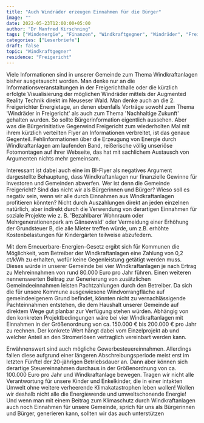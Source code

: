```yaml
---
title: "Auch Windräder erzeugen Einnahmen für die Bürger"
image: ""
date: 2022-05-23T12:00:00+05:00
author: "Dr Manfred Kirschning"
tags: ["Windenergie", "Finanzen", "Windkraftgegner", "Windräder", "Freigericht", "Gegenwind Freigericht"]
categories: ["Leserbriefe"]
draft: false
topic: "Windkraftgegner"
residence: "Freigericht"
---
```


Viele Informationen sind in unserer Gemeinde zum Thema Windkraftanlagen bisher ausgetauscht worden. Man denke nur an die Informationsveranstaltungen in der Freigerichthalle oder die kürzlich erfolgte Visualisierung der möglichen Windräder mittels der Augmented Reality Technik direkt im Neuseser Wald. Man denke auch an die 2. Freigerichter Energietage, an denen ebenfalls Vorträge sowohl zum Thema 'Windräder in Freigericht' als auch zum Thema 'Nachhaltige Zukunft' gehalten wurden. So sollte Bürgerinformation eigentlich aussehen. Aber was die Bürgerinitiative Gegenwind Freigericht zum wiederholten Mal mit ihrem kürzlich verteilten Flyer an Informationen verbreitet, ist das genaue Gegenteil. Fehlinformationen über die Erzeugung von Energie durch Windkraftanlagen am laufenden Band, reißerische völlig unseriöse Fotomontagen auf ihrer Webseite, das hat mit sachlichem Austausch von Argumenten nichts mehr gemeinsam.

Interessant ist dabei auch eine im BI-Flyer als negatives Argument dargestellte Behauptung, dass Windkraftanlagen nur finanzielle Gewinne für Investoren und Gemeinden abwerfen. Wer ist denn die Gemeinde Freigericht? Sind das nicht wir als Bürgerinnen und Bürger? Wieso soll es negativ sein, wenn wir alle durch Einnahmen aus Windkraftanlagen profitieren könnten? Nicht durch Auszahlungen direkt an jeden einzelnen natürlich, aber indirekt durch die Verwendung von derartigen Einnahmen für soziale Projekte wie z. B. 'Bezahlbarer Wohnraum oder Mehrgenerationenpark am Gänsewald' oder Vermeidung einer Erhöhung der Grundsteuer B, die alle Mieter treffen würde, um z.B. erhöhte Kostenbelastungen für Kindergärten teilweise abzufedern.

Mit dem Erneuerbare-Energien-Gesetz ergibt sich für Kommunen die Möglichkeit, vom Betreiber der Windkraftanlagen eine Zahlung von 0,2 ct/kWh zu erhalten, wofür keine Gegenleistung getätigt werden muss. Dieses würde in unserer Gemeinde bei vier Windkraftanlagen je nach Ertrag zu Mehreinnahmen von rund 80.000 Euro pro Jahr führen. Einen weiteren nennenswerten Beitrag zur Generierung von zusätzlichen Gemeindeeinnahmen leisten Pachtzahlungen durch den Betreiber. Da sich die für unsere Kommune ausgewiesene Windvorrangfläche auf gemeindeeigenem Grund befindet, könnten nicht zu vernachlässigende Pachteinnahmen entstehen, die dem Haushalt unserer Gemeinde auf direktem Wege gut planbar zur Verfügung stehen würden. Abhängig von den konkreten Projektbedingungen wäre bei vier Windkraftanlagen mit Einnahmen in der Größenordnung von ca. 150.000 € bis 200.000 € pro Jahr zu rechnen. Der konkrete Wert hängt dabei vom Einzelprojekt ab und welcher Anteil an den Stromerlösen vertraglich vereinbart werden kann.

Erwähnenswert sind auch mögliche Gewerbesteuereinnahmen. Allerdings fallen diese aufgrund einer längeren Abschreibungsperiode meist erst im letzten Fünftel der 20-jährigen Betriebsdauer an. Dann aber können sich derartige Steuereinnahmen durchaus in der Größenordnung von ca. 100.000 Euro pro Jahr und Windkraftanlage bewegen. Tragen wir nicht alle Verantwortung für unsere Kinder und Enkelkinder, die in einer intakten Umwelt ohne weitere verheerende Klimakatastrophen leben wollen! Wollen wir deshalb nicht alle die Energiewende und umweltschonende Energie! Und wenn man mit einem Beitrag zum Klimaschutz durch Windkraftanlagen auch noch Einnahmen für unsere Gemeinde, sprich für uns als Bürgerinnen und Bürger, generieren kann, sollten wir das auch unterstützen
